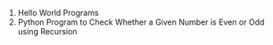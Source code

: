 1. Hello World Programs
2. Python Program to Check Whether a Given Number is Even or Odd using Recursion
